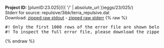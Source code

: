 **Project ID:** [plumID:23.025]({{ '/' | absolute_url }}eggs/23/025/)  
Stderr for source:  repulsive/3ibk/terra_repulsive.dat   
Download: [zipped raw stdout](terra_repulsive.dat.plumed.stdout.txt.zip) - [zipped raw stderr](terra_repulsive.dat.plumed.stderr.txt.zip) 
{% raw %}
<pre>
#! Only the first 1000 rows of the error file are shown below
#! To inspect the full error file, please download the zipped raw stderr file above
</pre>
{% endraw %}
